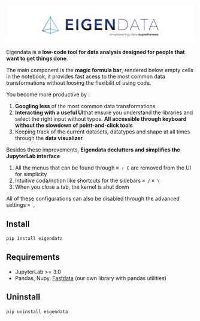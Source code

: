

![logo](/img/logo.png)

Eigendata is a **low-code tool for data analysis designed for people that want to get things done**. 

The main component is the **magic formula bar**, rendered below empty cells in the notebook, it provides fast acess to the most common data transformations without loosing the flexibilit of using code.

You become more productive by :

1. **Googling less** of the most common data transformations
2. **Interacting with a useful UI**that ensure you understand the libraries and select the right input without typos. **All accessible through keyboard without the slowdown of point-and-click tools**
3. Keeping track of the current datasets, datatypes and shape at all times through the **data visualizer**



Besides these improvements, **Eigendata declutters and simplifies the JupyterLab interface**

1. All the menus that can be found through `⌘ ⇧ C` are removed from the UI for simplicity
2. Intuitive coda/notion like shortcuts for the sidebars `⌘ /` `⌘ \`
3. When you close a tab, the kernel is shut down 

All of these configurations can also be disabled through the advanced settings `⌘ ,`

## Install

```bash
pip install eigendata
```


## Requirements

* JupyterLab >= 3.0
* Pandas, Nupy, [Fastdata](https://pypi.org/project/fastdata/) (our own library with pandas utilities)

## Uninstall

```bash
pip uninstall eigendata
```

